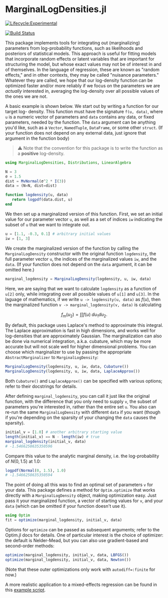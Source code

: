 # MarginalLogDensities.jl

[![Lifecycle:Experimental](https://img.shields.io/badge/Lifecycle-Experimental-339999)](https://github.com/ElOceanografo/MarginalLogDensities.jl)


[![Build Status](https://github.com/ElOceanografo/MarginalLogDensities.jl/workflows/CI/badge.svg)](https://github.com/ElOceanografo/MarginalLogDensities.jl/actions?query=workflow%CI+branch%3Amaster)

This package implements tools for integrating out (marginalizing) parameters
from log-probability functions, such as likelihoods and posteriors of statistical
models. This approach is useful for fitting models that incorporate random effects or 
latent variables that are important for structuring the model, but whose exact 
values may not be of interest in and of themselves. In the language of regression, 
these are known as "random effects," and in other contexts, they may be called "nuisance
parameters." Whatever they are called, we hope that our log-density function can be
optimized faster and/or more reliably if we focus on the parameters we
are *actually* interested in, averaging the log-density over all possible values of 
the ones we are not.

A basic example is shown below. We start out by writing a function for our target log-
density. This function must have the signature `f(u, data)`, where `u` is a numeric vector
of parameters and `data` contains any data, or fixed parameters, needed by the function. 
The `data` argument can be anything you'd like, such as a `Vector`, `NamedTuple`,
`DataFrame`, or some other `struct`. (If your function does not depend on any external data,
just ignore that argument in the function body)

> ⚠️ Note that the convention for this package is to write the function as a **positive** log-density.


```julia
using MarginalLogDensities, Distributions, LinearAlgebra

N = 3
σ = 1.5
dist = MvNormal(σ^2 * I(3))
data = (N=N, dist=dist)

function logdensity(u, data)
   return logpdf(data.dist, u) 
end
```

We then set up a marginalized version of this function. First, we set an initial
value for our parameter vector `u`, as well as a set of indices `iw` indicating
the subset of `u` that we want to integrate out. 

```julia
u = [1.1, -0.3, 0.1] # arbitrary initial values
iw = [1, 3]
```

We create the marginalized version of the function by calling the `MarginalLogDensity`
constructor with the original function `logdensity`, the full parameter vector `u`, the
indices of the marginalized values `iw`, and the `data`. (If your function does not depend on
the `data` argument, it can be omitted here.)

```julia
marginal_logdensity = MarginalLogDensity(logdensity, u, iw, data)
```

Here, we are saying that we want to calculate `logdensity` as a function of `u[2]` only, 
while integrating over all possible values of `u[1]` and `u[3]`. In the laguage of 
mathematics, if we write `u -> logdensity(u, data)` as $f(u)$, then the marginalized 
function `v -> marginal_logdensity(v, data)` is calculating

$$
f_m(u_2) = \int \int f(u) \; du_1 du_2.
$$

By default, this package uses Laplace's method to approximate this integral. The Laplace approximation
is fast in high dimensions, and works well for log-densities that are approximately Gaussian. The
marginalization can also be done via numerical integration, a.k.a. cubature, which may be more accurate
but will not scale well for higher dimensional problems. You can choose which marginalizer to use by passing the
appropriate `AbstractMarginalizer` to `MarginalLogDensity`:

```julia
MarginalLogDensity(logdensity, u, iw, data, Cubature())
MarginalLogDensity(logdensity, u, iw, data, LaplaceApprox())
```

Both `Cubature()` and `LaplaceApprox()` can be specified with various options; refer to their 
docstrings for details.

After defining `marginal_logdensity`, you can call it just like the original function,
with the difference that you only need to supply `v`, the subset of parameters you're 
interested in, rather than the entire set `u`. You also can re-run the same 
`MarginalLogDensity` with different `data` if you want (though if you're depending on 
the sparsity of your changing the `data`
causes the sparsity).

```julia
initial_v = [1.0] # another arbitrary starting value
length(initial_v) == N - length(iw) # true
marginal_logdensity(initial_v, data)
# -1.5466258635350596
```
Compare this value to the analytic marginal density, i.e. the log-probability of
$N(0, 1.5)$ at 1.0:
```julia
logpdf(Normal(0, 1.5), 1.0)
# -1.5466258635350594
```

The point of doing all this was to find an optimal set of parameters `v` for
your data. This package defines a method for `Optim.optimize` that 
works directly with a `MarginalLogDensity` object, making  optimization easy. Just pass
it your marginalized function, a vector of starting values for `v`, and your `data` (which
can be omitted if your function doesn't use it). 

```julia
using Optim
fit = optimize(marginal_logdensity, initial_v, data)
```

Options for `optimize` can be passed as subsequent arguments; refer to the 
Optim.jl docs for details. One of particular interest is the choice of optimizer:
the default is Nelder-Mead, but you can also use gradient-based and second-order methods:

```julia
optimize(marginal_logdensity, initial_v, data, LBFGS())
optimize(marginal_logdensity, initial_v, data, Newton())
```
(Note that these outer optimizations only work with `autodiff=:finite` for now.)

A more realistic application to a mixed-effects regression can be found in this
[example script](https://github.com/ElOceanografo/MarginalLogDensities.jl/blob/master/test/example.jl).